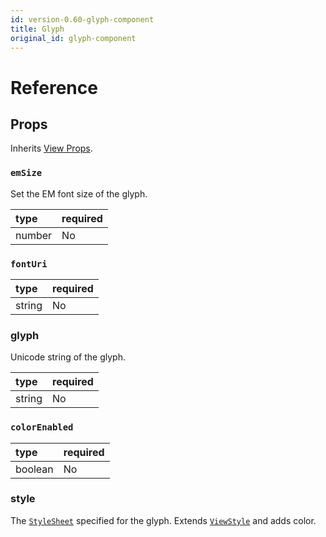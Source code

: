 ```yaml
---
id: version-0.60-glyph-component
title: Glyph
original_id: glyph-component
---
```


# Reference

## Props

Inherits [View Props](https://facebook.github.io/react-native/docs/view#props).

### `emSize`

Set the EM font size of the glyph.

| type | required |
|:--|:--|
| number | No |

### `fontUri`

| type | required |
|:--|:--|
| string | No |

### glyph

Unicode string of the glyph.

| type | required |
|:--|:--|
| string | No |

### `colorEnabled`

| type | required |
|:--|:--|
| boolean | No |

### style

The [`StyleSheet`](https://facebook.github.io/react-native/docs/stylesheet) specified for the glyph. Extends [`ViewStyle`](https://facebook.github.io/react-native/docs/view-style-props) and adds color.
